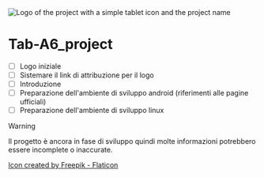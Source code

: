 <picture>
 <source media="(prefers-color-scheme: dark)" srcset="YOUR-DARKMODE-IMAGE">
 <source media="(prefers-color-scheme: light)" srcset="YOUR-LIGHTMODE-IMAGE">
 <img alt="Logo of the project with a simple tablet icon and the project name" src="YOUR-DEFAULT-IMAGE">
</picture>

# Tab-A6_project

- [ ] Logo iniziale
- [ ] Sistemare il link di attribuzione per il logo
- [ ] Introduzione
- [ ] Preparazione dell'ambiente di sviluppo android (riferimenti alle pagine ufficiali)
- [ ] Preparazione dell'ambiente di sviluppo linux

> [!WARNING]
> Il progetto è ancora in fase di sviluppo quindi molte informazioni potrebbero essere incomplete o inaccurate.

<a href="https://www.flaticon.com/free-icons/touch-screen" title="Icon">Icon created by Freepik - Flaticon</a>
